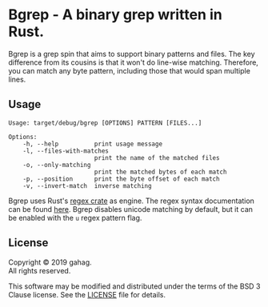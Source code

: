 # Bgrep - A binary grep written in Rust.

Bgrep is a grep spin that aims to support binary patterns and files. The key difference
from its cousins is that it won't do line-wise matching. Therefore, you can match
any byte pattern, including those that would span multiple lines.


## Usage

```
Usage: target/debug/bgrep [OPTIONS] PATTERN [FILES...]

Options:
    -h, --help          print usage message
    -l, --files-with-matches 
                        print the name of the matched files
    -o, --only-matching 
                        print the matched bytes of each match
    -p, --position      print the byte offset of each match
    -v, --invert-match  inverse matching
```

Bgrep uses Rust's [regex crate](https://crates.io/crates/regex) as engine. The regex
syntax documentation can be found [here](https://docs.rs/regex/1.1.2/regex/#syntax). Bgrep
disables unicode matching by default, but it can be enabled with the `u` regex pattern
flag.


## License

Copyright &copy; 2019 gahag.  
All rights reserved.

This software may be modified and distributed under the terms
of the BSD 3 Clause license. See the [LICENSE](LICENSE) file for details.
